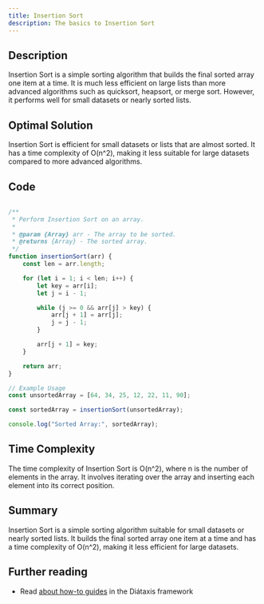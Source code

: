 ```yaml
---
title: Insertion Sort
description: The basics to Insertion Sort
---
```


## Description
Insertion Sort is a simple sorting algorithm that builds the final sorted array one item at a time. It is much less efficient on large lists than more advanced algorithms such as quicksort, heapsort, or merge sort. However, it performs well for small datasets or nearly sorted lists.

## Optimal Solution
Insertion Sort is efficient for small datasets or lists that are almost sorted. It has a time complexity of O(n^2), making it less suitable for large datasets compared to more advanced algorithms.

## Code
```javascript

/**
 * Perform Insertion Sort on an array.
 *
 * @param {Array} arr - The array to be sorted.
 * @returns {Array} - The sorted array.
 */
function insertionSort(arr) {
    const len = arr.length;

    for (let i = 1; i < len; i++) {
        let key = arr[i];
        let j = i - 1;

        while (j >= 0 && arr[j] > key) {
            arr[j + 1] = arr[j];
            j = j - 1;
        }

        arr[j + 1] = key;
    }

    return arr;
}

// Example Usage
const unsortedArray = [64, 34, 25, 12, 22, 11, 90];

const sortedArray = insertionSort(unsortedArray);

console.log("Sorted Array:", sortedArray);
```

## Time Complexity
The time complexity of Insertion Sort is O(n^2), where n is the number of elements in the array. It involves iterating over the array and inserting each element into its correct position.

## Summary
Insertion Sort is a simple sorting algorithm suitable for small datasets or nearly sorted lists. It builds the final sorted array one item at a time and has a time complexity of O(n^2), making it less efficient for large datasets.

## Further reading

- Read [about how-to guides](https://diataxis.fr/how-to-guides/) in the Diátaxis framework